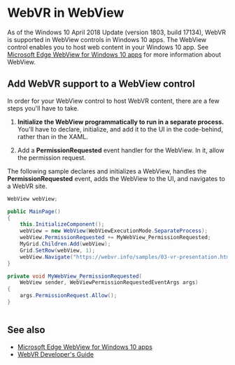 <!-- ---
title: WebVR in WebView
description: Learn how to add WebVR to a WebView control.
author: eliotcowley
ms.author: elcowle
ms.date: 06/07/2018
ms.topic: article
ms.prod: microsoft-edge
ms.technology: webvr
keywords: WebVR, webview, uwp
--- -->

# WebVR in WebView

As of the Windows 10 April 2018 Update (version 1803, build 17134), WebVR is supported in WebView controls in Windows 10 apps. The WebView control enables you to host web content in your Windows 10 app. See [Microsoft Edge WebView for Windows 10 apps](https://docs.microsoft.com/microsoft-edge/webview) for more information about WebView.

## Add WebVR support to a WebView control

In order for your WebView control to host WebVR content, there are a few steps you'll have to take.

1. **Initialize the WebView programmatically to run in a separate process.** You'll have to declare, initialize, and add it to the UI in the code-behind, rather than in the XAML.

2. Add a **PermissionRequested** event handler for the WebView. In it, allow the permission request.

The following sample declares and initializes a WebView, handles the **PermissionRequested** event, adds the WebView to the UI, and navigates to a WebVR site.

```csharp
WebView webView;

public MainPage()
{
    this.InitializeComponent();
    webView = new WebView(WebViewExecutionMode.SeparateProcess);
    webView.PermissionRequested += MyWebView_PermissionRequested;
    MyGrid.Children.Add(webView);
    Grid.SetRow(webView, 1);
    webView.Navigate("https://webvr.info/samples/03-vr-presentation.html");
}

private void MyWebView_PermissionRequested(
    WebView sender, WebViewPermissionRequestedEventArgs args)
{
    args.PermissionRequest.Allow();
}
```

```javascript

```

## See also

* [Microsoft Edge WebView for Windows 10 apps](https://docs.microsoft.com/microsoft-edge/webview)
* [WebVR Developer's Guide](https://docs.microsoft.com/microsoft-edge/webvr/)